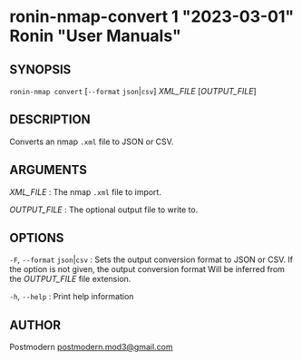 # ronin-nmap-convert 1 "2023-03-01" Ronin "User Manuals"

## SYNOPSIS

`ronin-nmap convert` [`--format` `json`\|`csv`] *XML_FILE* [*OUTPUT_FILE*]

## DESCRIPTION

Converts an nmap `.xml` file to JSON or CSV.

## ARGUMENTS

*XML_FILE*
: The nmap `.xml` file to import.

*OUTPUT_FILE*
: The optional output file to write to.

## OPTIONS

`-F`, `--format` `json`|`csv`
: Sets the output conversion format to JSON or CSV. If the option is not given,
  the output conversion format Will be inferred from the *OUTPUT_FILE* file
  extension.

`-h`, `--help`
: Print help information

## AUTHOR

Postmodern <postmodern.mod3@gmail.com>


